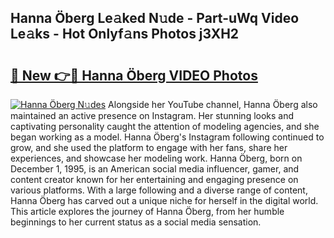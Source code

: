 ## Hanna Öberg Le𝚊ked N𝚞de - Part-uWq Video Le𝚊ks - Hot Onlyf𝚊ns Photos j3XH2

# <h2><a href="http://ac35329.deff.icu/?id=Hanna+%c3%96berg">🔗 New 👉🔴 Hanna Öberg VIDEO Photos</a></h2>

[![Hanna Öberg N𝚞des](https://i.imgur.com/rIISA9y.gif)](http://ac35329.deff.icu/?id=Hanna+%c3%96berg)
Alongside her YouTube channel, Hanna Öberg also maintained an active presence on Instagram. Her stunning looks and captivating personality caught the attention of modeling agencies, and she began working as a model. Hanna Öberg's Instagram following continued to grow, and she used the platform to engage with her fans, share her experiences, and showcase her modeling work. Hanna Öberg, born on December 1, 1995, is an American social media influencer, gamer, and content creator known for her entertaining and engaging presence on various platforms. With a large following and a diverse range of content, Hanna Öberg has carved out a unique niche for herself in the digital world. This article explores the journey of Hanna Öberg, from her humble beginnings to her current status as a social media sensation.
